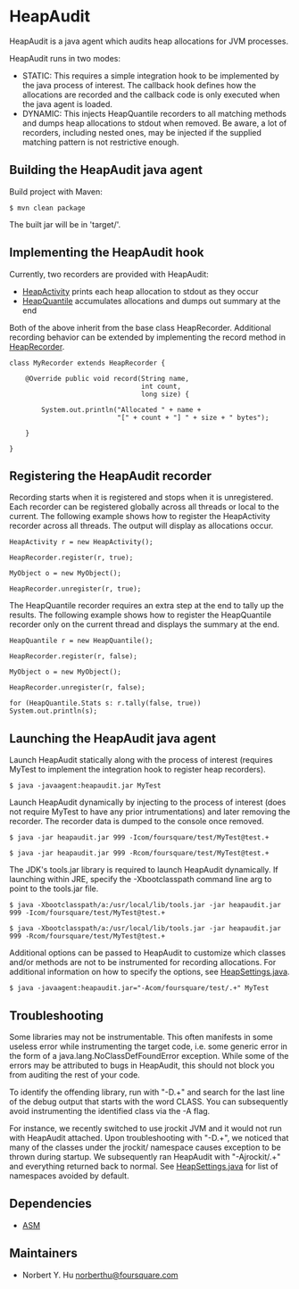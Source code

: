 # HeapAudit

HeapAudit is a java agent which audits heap allocations for JVM processes.

HeapAudit runs in two modes:

- STATIC: This requires a simple integration hook to be implemented by the java
process of interest. The callback hook defines how the allocations are recorded
and the callback code is only executed when the java agent is loaded.
- DYNAMIC: This injects HeapQuantile recorders to all matching methods and dumps
heap allocations to stdout when removed. Be aware, a lot of recorders, including
nested ones, may be injected if the supplied matching pattern is not restrictive
enough.

## Building the HeapAudit java agent

Build project with Maven:

	$ mvn clean package

The built jar will be in 'target/'.

## Implementing the HeapAudit hook

Currently, two recorders are provided with HeapAudit:

- [HeapActivity](https://github.com/foursquare/heapaudit/blob/master/src/main/java/com/foursquare/heapaudit/HeapActivity.java)
prints each heap allocation to stdout as they occur
- [HeapQuantile](https://github.com/foursquare/heapaudit/blob/master/src/main/java/com/foursquare/heapaudit/HeapQuantile.java)
accumulates allocations and dumps out summary at the end

Both of the above inherit from the base class HeapRecorder. Additional recording
behavior can be extended by implementing the record method in [HeapRecorder](https://github.com/foursquare/heapaudit/blob/master/src/main/java/com/foursquare/heapaudit/HeapRecorder.java).

	class MyRecorder extends HeapRecorder {

	    @Override public void record(String name,
	                                 int count,
	                                 long size) {

	        System.out.println("Allocated " + name +
	                           "[" + count + "] " + size + " bytes");

	    }

	}

## Registering the HeapAudit recorder

Recording starts when it is registered and stops when it is unregistered. Each
recorder can be registered globally across all threads or local to the current.
The following example shows how to register the HeapActivity recorder across all
threads. The output will display as allocations occur.

	HeapActivity r = new HeapActivity();

	HeapRecorder.register(r, true);

	MyObject o = new MyObject();

	HeapRecorder.unregister(r, true);

The HeapQuantile recorder requires an extra step at the end to tally up the
results. The following example shows how to register the HeapQuantile recorder
only on the current thread and displays the summary at the end.

	HeapQuantile r = new HeapQuantile();

	HeapRecorder.register(r, false);

	MyObject o = new MyObject();

	HeapRecorder.unregister(r, false);

	for (HeapQuantile.Stats s: r.tally(false, true)) System.out.println(s);

## Launching the HeapAudit java agent

Launch HeapAudit statically along with the process of interest (requires MyTest
to implement the integration hook to register heap recorders).

	$ java -javaagent:heapaudit.jar MyTest

Launch HeapAudit dynamically by injecting to the process of interest (does not
require MyTest to have any prior intrumentations) and later removing the
recorder. The recorder data is dumped to the console once removed.

	$ java -jar heapaudit.jar 999 -Icom/foursquare/test/MyTest@test.+

	$ java -jar heapaudit.jar 999 -Rcom/foursquare/test/MyTest@test.+

The JDK's tools.jar library is required to launch HeapAudit dynamically. If
launching within JRE, specify the -Xbootclasspath command line arg to point to
the tools.jar file.

	$ java -Xbootclasspath/a:/usr/local/lib/tools.jar -jar heapaudit.jar 999 -Icom/foursquare/test/MyTest@test.+

	$ java -Xbootclasspath/a:/usr/local/lib/tools.jar -jar heapaudit.jar 999 -Rcom/foursquare/test/MyTest@test.+

Additional options can be passed to HeapAudit to customize which classes and/or
methods are not to be instrumented for recording allocations. For additional
information on how to specify the options, see [HeapSettings.java](https://github.com/foursquare/heapaudit/blob/master/src/main/java/com/foursquare/heapaudit/HeapSettings.java).

	$ java -javaagent:heapaudit.jar="-Acom/foursquare/test/.+" MyTest

## Troubleshooting

Some libraries may not be instrumentable. This often manifests in some useless
error while instrumenting the target code, i.e. some generic error in the form
of a java.lang.NoClassDefFoundError exception. While some of the errors may be
attributed to bugs in HeapAudit, this should not block you from auditing the
rest of your code.

To identify the offending library, run with "-D.+" and search for the last line
of the debug output that starts with the word CLASS. You can subsequently avoid
instrumenting the identified class via the -A flag.

For instance, we recently switched to use jrockit JVM and it would not run with
HeapAudit attached. Upon troubleshooting with "-D.+", we noticed that many of
the classes under the jrockit/ namespace causes exception to be thrown during
startup. We subsequently ran HeapAudit with "-Ajrockit/.+" and everything
returned back to normal. See [HeapSettings.java](https://github.com/foursquare/heapaudit/blob/master/src/main/java/com/foursquare/heapaudit/HeapSettings.java)
for list of namespaces avoided by default.

## Dependencies

- [ASM](http://asm.ow2.org/)

## Maintainers

- Norbert Y. Hu norberthu@foursquare.com
